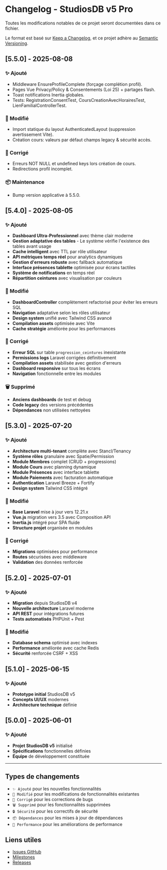 # Changelog - StudiosDB v5 Pro

Toutes les modifications notables de ce projet seront documentées dans ce fichier.

Le format est basé sur [Keep a Changelog](https://keepachangelog.com/fr/1.0.0/),
et ce projet adhère au [Semantic Versioning](https://semver.org/spec/v2.0.0.html).

## [5.5.0] - 2025-08-08

### ✨ Ajouté

- Middleware EnsureProfileComplete (forçage complétion profil).
- Pages Vue Privacy/Policy & Consentements (Loi 25) + partages flash.
- Toast notifications Inertia globales.
- Tests: RegistrationConsentTest, CoursCreationAvecHorairesTest, LienFamilialControllerTest.

### 🔧 Modifié

- Import statique du layout AuthenticatedLayout (suppression avertissement Vite).
- Création cours: valeurs par défaut champs legacy & sécurité accès.

### 🐛 Corrigé

- Erreurs NOT NULL et undefined keys lors création de cours.
- Redirections profil incomplet.

### 📦 Maintenance

- Bump version applicative à 5.5.0.


## [5.4.0] - 2025-08-05

### ✨ Ajouté
- **Dashboard Ultra-Professionnel** avec thème clair moderne
- **Gestion adaptative des tables** - Le système vérifie l'existence des tables avant usage
- **Cache intelligent** avec TTL par rôle utilisateur
- **API métriques temps réel** pour analytics dynamiques
- **Gestion d'erreurs robuste** avec fallback automatique
- **Interface présences tablette** optimisée pour écrans tactiles
- **Système de notifications** en temps réel
- **Répartition ceintures** avec visualisation par couleurs

### 🔧 Modifié
- **DashboardController** complètement refactorisé pour éviter les erreurs SQL
- **Navigation** adaptative selon les rôles utilisateur
- **Design system** unifié avec Tailwind CSS avancé
- **Compilation assets** optimisée avec Vite
- **Cache stratégie** améliorée pour les performances

### 🐛 Corrigé
- **Erreur SQL** sur table `progression_ceintures` inexistante
- **Permissions logs** Laravel corrigées définitivement  
- **Compilation assets** stabilisée avec gestion d'erreurs
- **Dashboard responsive** sur tous les écrans
- **Navigation** fonctionnelle entre les modules

### 🗑️ Supprimé
- **Anciens dashboards** de test et debug
- **Code legacy** des versions précédentes
- **Dépendances** non utilisées nettoyées

## [5.3.0] - 2025-07-20

### ✨ Ajouté
- **Architecture multi-tenant** complète avec Stancl/Tenancy
- **Système rôles** granulaire avec Spatie/Permission
- **Module Membres** complet (CRUD + progressions)
- **Module Cours** avec planning dynamique
- **Module Présences** avec interface tablette
- **Module Paiements** avec facturation automatique
- **Authentication** Laravel Breeze + Fortify
- **Design system** Tailwind CSS intégré

### 🔧 Modifié
- **Base Laravel** mise à jour vers 12.21.x
- **Vue.js** migration vers 3.5 avec Composition API
- **Inertia.js** intégré pour SPA fluide
- **Structure projet** organisée en modules

### 🐛 Corrigé
- **Migrations** optimisées pour performance
- **Routes** sécurisées avec middleware
- **Validation** des données renforcée

## [5.2.0] - 2025-07-01

### ✨ Ajouté
- **Migration** depuis StudiosDB v4
- **Nouvelle architecture** Laravel moderne
- **API REST** pour intégrations futures
- **Tests automatisés** PHPUnit + Pest

### 🔧 Modifié
- **Database schema** optimisé avec indexes
- **Performance** améliorée avec cache Redis
- **Sécurité** renforcée CSRF + XSS

## [5.1.0] - 2025-06-15

### ✨ Ajouté
- **Prototype initial** StudiosDB v5
- **Concepts UI/UX** modernes
- **Architecture technique** définie

## [5.0.0] - 2025-06-01

### ✨ Ajouté
- **Projet StudiosDB v5** initialisé
- **Spécifications** fonctionnelles définies
- **Équipe** de développement constituée

---

## Types de changements

- `✨ Ajouté` pour les nouvelles fonctionnalités
- `🔧 Modifié` pour les modifications de fonctionnalités existantes  
- `🐛 Corrigé` pour les corrections de bugs
- `🗑️ Supprimé` pour les fonctionnalités supprimées
- `🔒 Sécurité` pour les correctifs de sécurité
- `📦 Dépendances` pour les mises à jour de dépendances
- `🚀 Performance` pour les améliorations de performance

## Liens utiles

- [Issues GitHub](https://github.com/studiosdb/studiosdb-v5-pro/issues)
- [Milestones](https://github.com/studiosdb/studiosdb-v5-pro/milestones)
- [Releases](https://github.com/studiosdb/studiosdb-v5-pro/releases)
